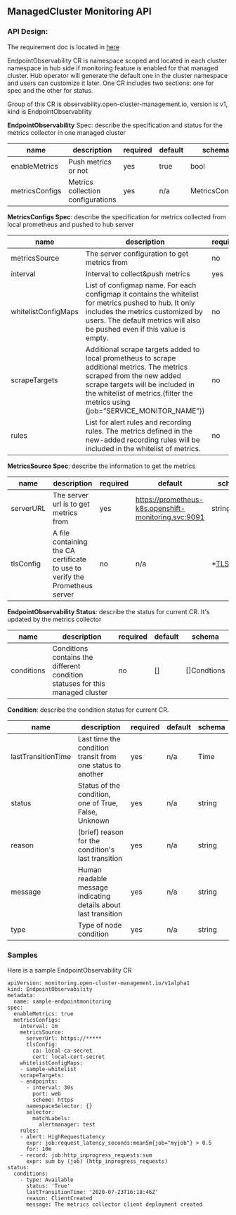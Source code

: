 ## ManagedCluster Monitoring API

### API Design:

The requirement doc is located in [here](https://docs.google.com/document/d/1qawBUo8VcdBXuXzZl8sypIug1nLsUEm_5Yy0qENZ-aU)

EndpointObservability CR is namespace scoped and located in each cluster namespace in hub side if monitoring feature is enabled for that managed cluster. Hub operator will generate the default one in the cluster namespace and users can customize it later. One CR includes two sections: one for spec and the other for status.

Group of this CR is observability.open-cluster-management.io, version is v1, kind is EndpointObservability

**EndpointObservability** Spec: describe the specification and status for the metrics collector in one managed cluster

name | description | required | default | schema
---- | ----------- | -------- | ------- | ------
enableMetrics | Push metrics or not | yes | true | bool
metricsConfigs| Metrics collection configurations | yes | n/a | MetricsConfigs


**MetricsConfigs Spec**: describe the specification for metrics collected  from local prometheus and pushed to hub server

name | description | required | default | schema
---- | ----------- | -------- | ------- | ------
metricsSource | The server configuration to get metrics from | no | n/a | MetricsSource
interval | Interval to collect&push metrics | yes | 1m | string
whitelistConfigMaps | List  of configmap name. For each configmap it contains the whitelist for metrics pushed to hub. It only includes the metrics customized by users. The default metrics will also be pushed even if this value is empty. | no | n/a | []string
scrapeTargets | Additional scrape targets added to local prometheus to scrape additional metrics. The metrics scraped from the new added scrape targets will be included in the whitelist of metrics.(filter the metrics using {job=”SERVICE_MONITOR_NAME”}) | no | n/a | [][ServiceMonitorSpec](https://github.com/coreos/prometheus-operator/blob/master/Documentation/api.md#servicemonitorspec)
rules | List for alert rules and recording rules. The metrics defined in the new-added recording rules will be included in the whitelist of metrics. | no | n/a | [][Rule](https://github.com/coreos/prometheus-operator/blob/master/Documentation/api.md#rule 

**MetricsSource Spec**: describe the information to get the metrics

name | description | required | default | schema
---- | ----------- | -------- | ------- | ------
serverURL | The server url is to get metrics from | yes | https://prometheus-k8s.openshift-monitoring.svc:9091 | string
tlsConfig | A file containing the CA certificate to use to verify the Prometheus server | no | n/a | *[TLSConfig](https://github.com/coreos/prometheus-operator/blob/master/Documentation/api.md#tlsconfig)

**EndpointObservability Status**: describe the status for current CR. It's updated by the metrics collector

name | description | required | default | schema
---- | ----------- | -------- | ------- | ------
conditions | Conditions contains the different condition statuses for this managed cluster | no | [] | []Condtions

**Condition**: describe the condition status for current CR.

name | description | required | default | schema
---- | ----------- | -------- | ------- | ------
lastTransitionTime | Last time the condition transit from one status to another | yes | n/a | Time
status | Status of the condition, one of True, False, Unknown | yes | n/a | string
reason | (brief) reason for the condition's last transition | yes | n/a | string
message | Human readable message indicating details about last transition | yes | n/a | string
type | Type of node condition | yes | n/a | string



### Samples

Here is a sample EndpointObservability CR

```
apiVersion: monitoring.open-cluster-management.io/v1alpha1
kind: EndpointObservability
metadata:
  name: sample-endpointmonitoring
spec:
  enableMetrics: true
  metricsConfigs:
    interval: 1m
    metricsSource:
      serverUrl: https://*****
      tlsConfig:
        ca: local-ca-secret
        cert: local-cert-secret
    whitelistConfigMaps:
    - sample-whitelist
    scrapeTargets:
    - endpoints:
      - interval: 30s
        port: web
        scheme: https
      namespaceSelector: {}
      selector:
        matchLabels:
          alertmanager: test
    rules:
    - alert: HighRequestLatency
      expr: job:request_latency_seconds:mean5m{job="myjob"} > 0.5
      for: 10m
    - record: job:http_inprogress_requests:sum
      expr: sum by (job) (http_inprogress_requests)
status:
  conditions:
    - type: Available
      status: 'True'
      lastTransitionTime: '2020-07-23T16:18:46Z'
      reason: ClientCreated
      message: The metrics collector client deployment created
```
